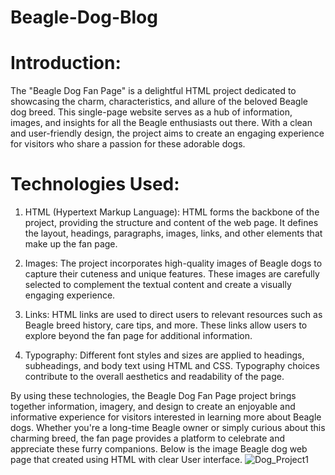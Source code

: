 # Beagle-Dog-Blog
# Introduction:
The "Beagle Dog Fan Page" is a delightful HTML project dedicated to showcasing the charm, characteristics, and allure of the beloved Beagle dog breed. This single-page website serves as a hub of information, images, and insights for all the Beagle enthusiasts out there. With a clean and user-friendly design, the project aims to create an engaging experience for visitors who share a passion for these adorable dogs.

# Technologies Used:

1. HTML (Hypertext Markup Language): HTML forms the backbone of the project, providing the structure and content of the web page. It defines the layout, headings, paragraphs, images, links, and other 
   elements that make up the fan page.
2. Images: The project incorporates high-quality images of Beagle dogs to capture their cuteness and unique features. These images are carefully selected to complement the textual content and create a 
   visually engaging experience.

3. Links: HTML links are used to direct users to relevant resources such as Beagle breed history, care tips, and more. These links allow users to explore beyond the fan page for additional information.

4. Typography: Different font styles and sizes are applied to headings, subheadings, and body text using HTML and CSS. Typography choices contribute to the overall aesthetics and readability of the page.

By using these technologies, the Beagle Dog Fan Page project brings together information, imagery, and design to create an enjoyable and informative experience for visitors interested in learning more about Beagle dogs. Whether you're a long-time Beagle owner or simply curious about this charming breed, the fan page provides a platform to celebrate and appreciate these furry companions.
Below is the image Beagle dog web page that created using HTML with clear User interface.
![Dog_Project1](https://github.com/Saipavan8790/Beagle-Blog/assets/127079433/c4d27383-b970-4f67-a844-780703150250)
